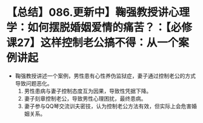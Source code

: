 # 【总结】086.更新中】鞠强教授讲心理学：如何摆脱婚姻爱情的痛苦？：【必修课27】这样控制老公搞不得：从一个案例讲起

-   鞠强教授讲述一个案例，男性患有心性养伪监狱症，妻子通过控制老公的方式导致问题恶化。
    1.  男性患病与妻子控制态度互为因果，导致性凭据下降。
    2.  妻子刻章控制老公，导致男性心理困扰，最终患病。
    3.  妻子参与QQ琴交流训夫密技，认为控制老公方法有效，但实际上会危害婚姻关系。